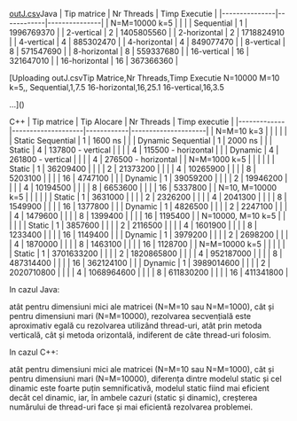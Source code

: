 [outJ.csv](https://github.com/user-attachments/files/17514963/outJ.csv)Java
| Tip matrice   | Nr Threads | Timp Executie |
|---------------|------------|---------------|
| N=M=10000 k=5 |            |               |
| Sequential    | 1          | 1996769370    |
| 2-vertical    | 2          | 1405805560    |
| 2-horizontal  | 2          | 1718824910    |
| 4-vertical    | 4          | 885302470     |
| 4-horizontal  | 4          | 849077470     |
| 8-vertical    | 8          | 571547690     |
| 8-horizontal  | 8          | 559337680     |
| 16-vertical   | 16         | 321647010     |
| 16-horizontal | 16         | 367366360     |


[Uploading outJ.csvTip Matrice,Nr Threads,Timp Executie
N=10000 M=10 k=5,,
Sequential,1,7.5
16-horizontal,16,25.1
16-vertical,16,3.5

…]()



C++
| Tip matrice | Tip Alocare        | Nr Threads | Timp executie       |
|-------------|--------------------|------------|---------------------|
| N=M=10 k=3  |                    |            |                     |
|             | Static Sequential  | 1          | 1600 ns             |
|             | Dynamic Sequential | 1          | 2000 ns             |
|             | Static             | 4          | 137800 - vertical   |
|             |                    | 4          | 115500 - horizontal |
|             | Dynamic            | 4          | 261800 - vertical   |
|             |                    | 4          | 276500 - horizontal |
| N=M=1000 k=5 |          |    |          |
|              | Static   | 1  | 36209400 |
|              |          | 2  | 21373200 |
|              |          | 4  | 10265900 |
|              |          | 8  | 5203100  |
|              |          | 16 | 4747100  |
|              | Dynamic  | 1  | 39059200 |
|              |          | 2  | 19946200 |
|              |          | 4  | 10194500 |
|              |          | 8  | 6653600  |
|              |          | 16 | 5337800  |
| N=10, M=10000 k=5 |          |    |          |
|              | Static   | 1  | 3631000 |
|              |          | 2  | 2326200 |
|              |          | 4  | 2041300 |
|              |          | 8  | 1549900  |
|              |          | 16 | 1377800  |
|              | Dynamic  | 1  | 4826500 |
|              |          | 2  | 2247100 |
|              |          | 4  | 1479600 |
|              |          | 8  | 1399400  |
|              |          | 16 | 1195400  |
| N=10000, M=10 k=5 |          |    |          |
|              | Static   | 1  | 3857600 |
|              |          | 2  | 2116500 |
|              |          | 4  | 1601900 |
|              |          | 8  | 1233400  |
|              |          | 16 | 1149400  |
|              | Dynamic  | 1  | 3979200 |
|              |          | 2  | 2698200 |
|              |          | 4  | 1870000 |
|              |          | 8  | 1463100  |
|              |          | 16 | 1128700  |
| N=M=10000 k=5 |          |    |          |
|              | Static   | 1  | 3701633200 |
|              |          | 2  | 1820865800 |
|              |          | 4  | 952187000 |
|              |          | 8  | 487314400  |
|              |          | 16 | 362124100  |
|              | Dynamic  | 1  | 3989014600 |
|              |          | 2  | 2020710800 |
|              |          | 4  | 1068964600 |
|              |          | 8  | 611830200  |
|              |          | 16 | 411341800  |



In cazul Java:

atât pentru dimensiuni mici ale matricei (N=M=10 sau N=M=1000), cât și pentru dimensiuni mari (N=M=10000), rezolvarea secvențială este aproximativ egală cu rezolvarea utilizând thread-uri, atât prin metoda verticală, cât și metoda orizontală, indiferent de câte thread-uri folosim.

In cazul C++:

atât pentru dimensiuni mici ale matricei (N=M=10 sau N=M=1000), cât și pentru dimensiuni mari (N=M=10000), diferența dintre modelul static și cel dinamic este foarte puțin semnificativă, modelul static fiind mai eficient decât cel dinamic, iar, în ambele cazuri (static și dinamic), creșterea numărului de thread-uri face și mai eficientă rezolvarea problemei.

